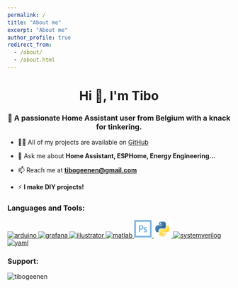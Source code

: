 ```yaml
---
permalink: /
title: "About me"
excerpt: "About me"
author_profile: true
redirect_from:
  - /about/
  - /about.html
---
```


<h1 align="center">Hi 👋, I'm Tibo</h1>
<h3 align="center">🏡 A passionate Home Assistant user from Belgium with a knack for tinkering.</h3>


- 👨‍💻 All of my projects are available on [GitHub](https://github.com/r0667002)

- 💬 Ask me about **Home Assistant, ESPHome, Energy Engineering...**

- 📫 Reach me at **tibogeenen@gmail.com**

- ⚡ **I make DIY projects!**

<h3 align="left">Languages and Tools:</h3>
<p align="left">
<a href="https://www.arduino.cc/" target="_blank" rel="noreferrer"> <img src="https://cdn.worldvectorlogo.com/logos/arduino-1.svg" alt="arduino" width="40" height="40"/> </a>
<a href="https://grafana.com" target="_blank" rel="noreferrer"> <img src="https://www.vectorlogo.zone/logos/grafana/grafana-icon.svg" alt="grafana" width="40" height="40"/> </a>
<a href="https://www.adobe.com/in/products/illustrator.html" target="_blank" rel="noreferrer"> <img src="https://www.vectorlogo.zone/logos/adobe_illustrator/adobe_illustrator-icon.svg" alt="illustrator" width="40" height="40"/> </a>
<a href="https://www.mathworks.com/" target="_blank" rel="noreferrer"> <img src="https://upload.wikimedia.org/wikipedia/commons/2/21/Matlab_Logo.png" alt="matlab" width="40" height="40"/> </a>
<a href="https://www.photoshop.com/en" target="_blank" rel="noreferrer"> <img src="https://raw.githubusercontent.com/devicons/devicon/master/icons/photoshop/photoshop-line.svg" alt="photoshop" width="40" height="40"/> </a>
<a href="https://www.python.org" target="_blank" rel="noreferrer"> <img src="https://raw.githubusercontent.com/devicons/devicon/master/icons/python/python-original.svg" alt="python" width="40" height="40"/> </a>
<a href="https://standards.ieee.org/project/1800.html" target="_blank"> <img src="https://static-00.iconduck.com/assets.00/file-type-light-systemverilog-icon-512x512-n6etzhly.png" alt="systemverilog" width="40" height="40"/> </a>
<a href="https://yaml.org/" target="_blank"> <img src="https://static.thenounproject.com/png/2598367-200.png" alt="yaml" width="40" height="40"/> </a> </p>

<h3 align="left">Support:</h3>
<p><a href="https://www.buymeacoffee.com/tibogeenen"> <img align="left" src="https://cdn.buymeacoffee.com/buttons/v2/default-yellow.png" height="50" width="210" alt="tibogeenen" /></a></p><br><br>
